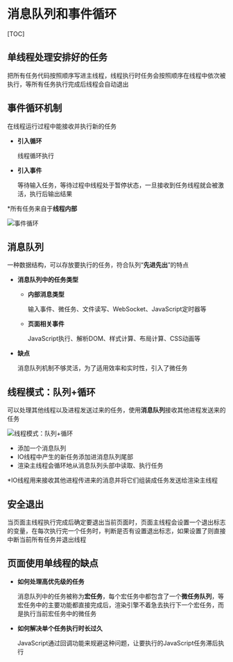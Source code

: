 # 消息队列和事件循环

[TOC]

## 单线程处理安排好的任务

把所有任务代码按照顺序写进主线程，线程执行时任务会按照顺序在线程中依次被执行，等所有任务执行完成后线程会自动退出



## 事件循环机制

在线程运行过程中能接收并执行新的任务

- **引入循环**

  线程循环执行

- **引入事件**

  等待输入任务，等待过程中线程处于暂停状态，一旦接收到任务线程就会被激活，执行后输出结果

*所有任务来自于**线程内部**

![事件循环](F:\前端笔记\studyNote\images\事件循环.png)



## 消息队列

一种数据结构，可以存放要执行的任务，符合队列“**先进先出**”的特点

- **消息队列中的任务类型**

  - **内部消息类型**

    输入事件、微任务、文件读写、WebSocket、JavaScript定时器等

  - **页面相关事件**

    JavaScript执行、解析DOM、样式计算、布局计算、CSS动画等

- **缺点**

  消息队列机制不够灵活，为了适用效率和实时性，引入了微任务



## 线程模式：队列+循环

可以处理其他线程以及进程发送过来的任务，使用**消息队列**接收其他进程发送来的任务

![线程模式：队列+循环](F:\前端笔记\studyNote\images\线程模式：队列+循环跨进程发送消息.png)

- 添加一个消息队列
- IO线程中产生的新任务添加进消息队列尾部
- 渲染主线程会循环地从消息队列头部中读取、执行任务

*IO线程用来接收其他进程传进来的消息并将它们组装成任务发送给渲染主线程



## 安全退出

当页面主线程执行完成后确定要退出当前页面时，页面主线程会设置一个退出标志的变量，在每次执行完一个任务时，判断是否有设置退出标志，如果设置了则直接中断当前所有任务并退出线程



## 页面使用单线程的缺点

- **如何处理高优先级的任务**

  消息队列中的任务被称为**宏任务**，每个宏任务中都包含了一个**微任务队列**，等宏任务中的主要功能都直接完成后，渲染引擎不着急去执行下一个宏任务，而是执行当前宏任务中的微任务

- **如何解决单个任务执行时长过久**

  JavaScript通过回调功能来规避这种问题，让要执行的JavaScript任务滞后执行



